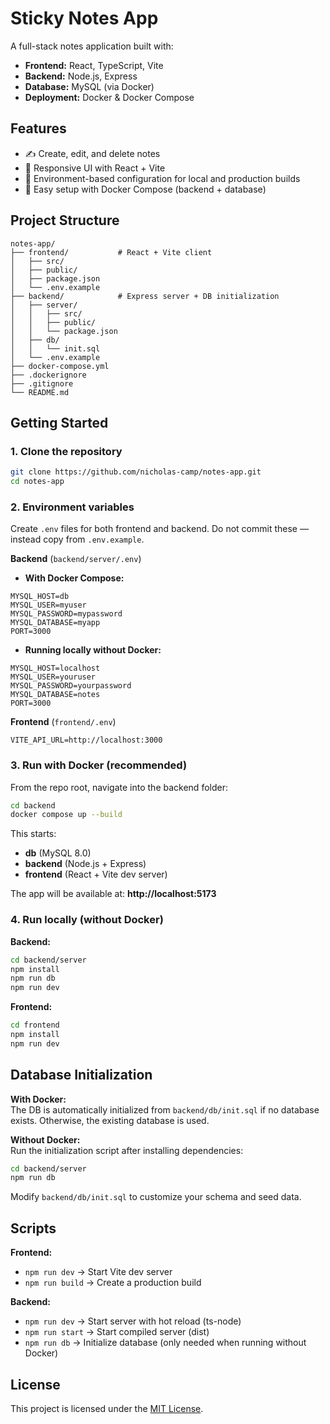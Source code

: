 # Sticky Notes App

A full-stack notes application built with:

- **Frontend:** React, TypeScript, Vite  
- **Backend:** Node.js, Express  
- **Database:** MySQL (via Docker)  
- **Deployment:** Docker & Docker Compose  


## Features

- ✍️ Create, edit, and delete notes  
- 📱 Responsive UI with React + Vite  
- 🔐 Environment-based configuration for local and production builds  
- 🐳 Easy setup with Docker Compose (backend + database)  


## Project Structure


```
notes-app/
├── frontend/           # React + Vite client
│   ├── src/
│   ├── public/
│   ├── package.json
│   └── .env.example
├── backend/            # Express server + DB initialization  
│   ├── server/
│   │   ├── src/
│   │   ├── public/
│   │   └── package.json
│   ├── db/
│   │   └── init.sql
│   └── .env.example
├── docker-compose.yml
├── .dockerignore
├── .gitignore
└── README.md
```


## Getting Started

### 1. Clone the repository
```bash
git clone https://github.com/nicholas-camp/notes-app.git
cd notes-app
```

### 2. Environment variables

Create `.env` files for both frontend and backend.
Do not commit these — instead copy from `.env.example`.

**Backend** (`backend/server/.env`)

- **With Docker Compose:** 
```env
MYSQL_HOST=db
MYSQL_USER=myuser
MYSQL_PASSWORD=mypassword
MYSQL_DATABASE=myapp
PORT=3000
```

- **Running locally without Docker:** 
```env
MYSQL_HOST=localhost
MYSQL_USER=youruser
MYSQL_PASSWORD=yourpassword
MYSQL_DATABASE=notes
PORT=3000
```

**Frontend** (`frontend/.env`)
```env
VITE_API_URL=http://localhost:3000
```

### 3. Run with Docker (recommended)

From the repo root, navigate into the backend folder:

```bash
cd backend
docker compose up --build
```

This starts:
- **db** (MySQL 8.0)
- **backend** (Node.js + Express)
- **frontend** (React + Vite dev server)

The app will be available at: **http://localhost:5173**


### 4. Run locally (without Docker)

**Backend:**
```bash
cd backend/server
npm install
npm run db
npm run dev
```

**Frontend:**
```bash
cd frontend
npm install
npm run dev
```


## Database Initialization

**With Docker:**  
The DB is automatically initialized from `backend/db/init.sql` if no database exists. Otherwise, the existing database is used.

**Without Docker:**  
Run the initialization script after installing dependencies:
```bash
cd backend/server
npm run db
```
Modify `backend/db/init.sql` to customize your schema and seed data.


## Scripts

**Frontend:**
- `npm run dev` → Start Vite dev server
- `npm run build` → Create a production build

**Backend:**
- `npm run dev` → Start server with hot reload (ts-node)
- `npm run start` → Start compiled server (dist)
- `npm run db` → Initialize database (only needed when running without Docker)


## License
This project is licensed under the [MIT License](./LICENSE).


